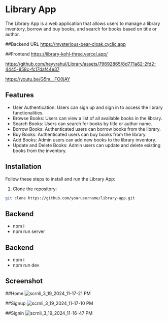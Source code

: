 # Library App

The Library App is a web application that allows users to manage a library inventory, borrow and buy books, and search for books based on title or author.

##Backend URL
https://mysterious-bear-cloak.cyclic.app

##Frontend
https://library-kohl-three.vercel.app/

https://github.com/heyyrahul/Library/assets/79692865/8d771a82-2fd2-4445-858c-fc17daf44e37


https://youtu.be/G5m__FO0jAY

## Features

- User Authentication: Users can sign up and sign in to access the library functionalities.
- Browse Books: Users can view a list of all available books in the library.
- Search Books: Users can search for books by title or author name.
- Borrow Books: Authenticated users can borrow books from the library.
- Buy Books: Authenticated users can buy books from the library.
- Add Books: Admin users can add new books to the library inventory.
- Update and Delete Books: Admin users can update and delete existing books from the inventory.

## Installation


Follow these steps to install and run the Library App:


1. Clone the repository:
```bash
git clone https://github.com/yourusername/library-app.git
```


## Backend 
-  npm i
-  npm run server
## Backend 
-  npm i
-  npm run dev

## Screenshot

##Home
![scrnli_3_19_2024_11-17-21 PM](https://github.com/heyyrahul/Library/assets/79692865/94e88b41-4f86-4e6e-9cde-019b355d0814)


##Signup
![scrnli_3_19_2024_11-17-10 PM](https://github.com/heyyrahul/Library/assets/79692865/cb7ac212-d863-4e8f-b82b-4b599b3d4f04)

##Signin
![scrnli_3_19_2024_11-16-47 PM](https://github.com/heyyrahul/Library/assets/79692865/dd0da0cc-cc04-4658-9b3f-8502985b701a)


